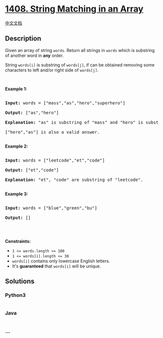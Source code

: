 # [1408. String Matching in an Array](https://leetcode.com/problems/string-matching-in-an-array)

[中文文档](/solution/1400-1499/1408.String%20Matching%20in%20an%20Array/README.md)

## Description

<p>Given an array of string <code>words</code>. Return all strings in <code>words</code> which is substring of another word in <strong>any</strong> order.&nbsp;</p>

<p>String <code>words[i]</code> is substring of <code>words[j]</code>,&nbsp;if&nbsp;can be obtained removing some characters to left and/or right side of <code>words[j]</code>.</p>

<p>&nbsp;</p>

<p><strong>Example 1:</strong></p>

<pre>

<strong>Input:</strong> words = [&quot;mass&quot;,&quot;as&quot;,&quot;hero&quot;,&quot;superhero&quot;]

<strong>Output:</strong> [&quot;as&quot;,&quot;hero&quot;]

<strong>Explanation:</strong> &quot;as&quot; is substring of &quot;mass&quot; and &quot;hero&quot; is substring of &quot;superhero&quot;.

[&quot;hero&quot;,&quot;as&quot;] is also a valid answer.

</pre>

<p><strong>Example 2:</strong></p>

<pre>

<strong>Input:</strong> words = [&quot;leetcode&quot;,&quot;et&quot;,&quot;code&quot;]

<strong>Output:</strong> [&quot;et&quot;,&quot;code&quot;]

<strong>Explanation:</strong> &quot;et&quot;, &quot;code&quot; are substring of &quot;leetcode&quot;.

</pre>

<p><strong>Example 3:</strong></p>

<pre>

<strong>Input:</strong> words = [&quot;blue&quot;,&quot;green&quot;,&quot;bu&quot;]

<strong>Output:</strong> []

</pre>

<p>&nbsp;</p>

<p><strong>Constraints:</strong></p>

<ul>
    <li><code>1 &lt;= words.length &lt;= 100</code></li>
    <li><code>1 &lt;= words[i].length &lt;= 30</code></li>
    <li><code>words[i]</code> contains only lowercase English letters.</li>
    <li>It&#39;s <strong>guaranteed</strong>&nbsp;that <code>words[i]</code>&nbsp;will be unique.</li>
</ul>

## Solutions

<!-- tabs:start -->

### **Python3**

```python

```

### **Java**

```java

```

### **...**

```

```

<!-- tabs:end -->
